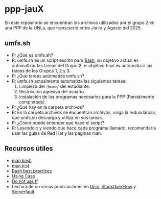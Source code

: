 # ppp-jauX
En este repositorio se encuentran los archivos utilizados por el grupo 2
en una PPP de la UNLa, que transcurrió entre Junio y Agosto del 2025.

## umfs.sh

* P: ¿Qué es umfs.sh?
* R: umfs.sh es un script escrito para [Bash](https://www.gnu.org/software/bash/), su objetivo
  actual es automatizar las tareas del Grupo 2, el objetivo final es automatizar las tareas de los
  Grupos 1, 2 y 3.
* P: ¿Qué tareas automatiza umfs.sh?
* R: umfs.sh actualmente automatiza las siguientes tareas:
  1. Limpieza del ```/home/``` del estudiante.
  2. Restricción agresiva del usuario.
  3. Instalación de los programas necesarios para la PPP (Parcialmente completado).
* P: ¿Qué hay en la carpeta archivos?
* R: En la carpeta archivos se encuentran archivos, valga la redundancia, que umfs.sh
  descarga y utiliza en sus tareas.
* P: ¿Cómo puedo entender que hace el script?
* R: Leyendolo y viendo que hace cada programa llamado, recomendaría usar las guías
  de Red Hat y las páginas man.

## Recursos útiles
* [man bash](https://www.man7.org/linux/man-pages/man1/bash.1.html)
* [man test](https://www.man7.org/linux/man-pages/man1/test.1.html)
* [Bash best practices](https://bertvv.github.io/cheat-sheets/Bash.html)
* [Using Case](https://www.redhat.com/en/blog/arguments-options-bash-scripts)
* [Do not use If](https://www.youtube.com/watch?v=p0KKBmfiVl0)
* Lectura de un varias publicaciones en [Unix](https://unix.stackexchange.com), [StackOverFlow](https://stackoverflow.com)
  y [Serverfault](https://serverfault.com).
